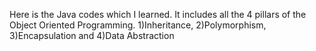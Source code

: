 Here is the Java codes which I learned.
It includes all the 4 pillars of the Object Oriented Programming. 1)Inheritance, 2)Polymorphism, 3)Encapsulation and 4)Data Abstraction
